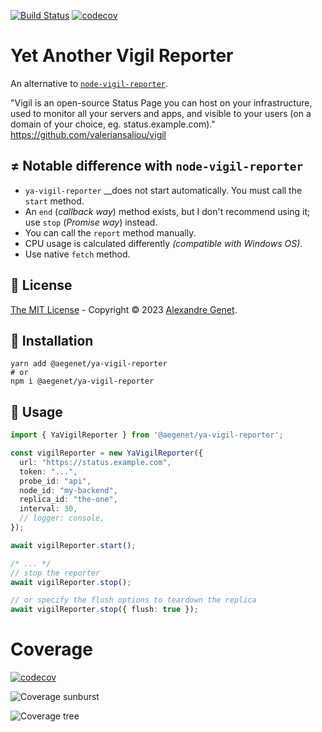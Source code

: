 [![Build Status](https://github.com/aegenet/ya-vigil-reporter/actions/workflows/ci.yml/badge.svg)](https://github.com/aegenet/ya-vigil-reporter/actions)
[![codecov](https://codecov.io/gh/aegenet/ya-vigil-reporter/branch/main/graph/badge.svg?token=PLACEHOLDER)](https://codecov.io/gh/aegenet/ya-vigil-reporter)
<br />

# Yet Another Vigil Reporter

An alternative to [`node-vigil-reporter`](https://github.com/valeriansaliou/node-vigil-reporter).

  "Vigil is an open-source Status Page you can host on your infrastructure, used to monitor all your servers and apps, and visible to your users (on a domain of your choice, eg. status.example.com)." https://github.com/valeriansaliou/vigil


## ≠ Notable difference with `node-vigil-reporter`

- `ya-vigil-reporter` __does not start automatically. You must call the `start` method.
- An `end` (_callback way_) method exists, but I don't recommend using it; use `stop` (_Promise way_) instead.
- You can call the `report` method manually.
- CPU usage is calculated differently _(compatible with Windows OS)_.
- Use native `fetch` method.


## 📝 License

[The MIT License](LICENSE) - Copyright © 2023 [Alexandre Genet](https://github.com/aegenet).


## 💾 Installation

```shell
yarn add @aegenet/ya-vigil-reporter
# or
npm i @aegenet/ya-vigil-reporter
```

## 📝 Usage

```typescript
import { YaVigilReporter } from '@aegenet/ya-vigil-reporter';

const vigilReporter = new YaVigilReporter({
  url: "https://status.example.com",
  token: "...",
  probe_id: "api",
  node_id: "my-backend", 
  replica_id: "the-one",
  interval: 30,
  // logger: console,
});

await vigilReporter.start();

/* ... */
// stop the reporter
await vigilReporter.stop();

// or specify the flush options to teardown the replica
await vigilReporter.stop({ flush: true });
```


# Coverage
[![codecov](https://codecov.io/gh/aegenet/ya-vigil-reporter/branch/main/graph/badge.svg?token=PLACEHOLDER)](https://codecov.io/gh/aegenet/ya-vigil-reporter)

![Coverage sunburst](https://codecov.io/gh/aegenet/ya-vigil-reporter/branch/main/graphs/sunburst.svg?token=PLACEHOLDER)

![Coverage tree](https://codecov.io/gh/aegenet/ya-vigil-reporter/branch/main/graphs/tree.svg?token=PLACEHOLDER)
